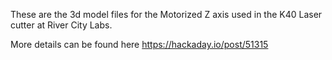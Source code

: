 These are the 3d model files for the Motorized Z axis used in the K40 Laser cutter at River City Labs.

More details can be found here https://hackaday.io/post/51315

